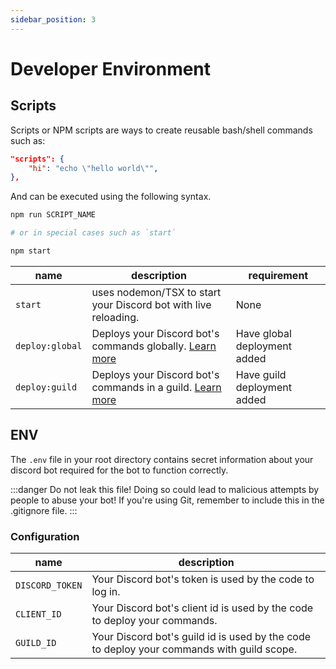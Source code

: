 ```yaml
---
sidebar_position: 3
---
```


# Developer Environment

## Scripts

Scripts or NPM scripts are ways to create reusable bash/shell commands such as:

```JSON
"scripts": {
    "hi": "echo \"hello world\"",
},
```

And can be executed using the following syntax.

```bash
npm run SCRIPT_NAME

# or in special cases such as `start`

npm start
```

| name            | description                                                                            | requirement                  |
| --------------- | -------------------------------------------------------------------------------------- | ---------------------------- |
| `start`         | uses nodemon/TSX to start your Discord bot with live reloading.                        | None                         |
| `deploy:global` | Deploys your Discord bot's commands globally. [Learn more](../options/deployment.md)   | Have global deployment added |
| `deploy:guild`  | Deploys your Discord bot's commands in a guild. [Learn more](../options/deployment.md) | Have guild deployment added  |

## ENV

The `.env` file in your root directory contains secret information about your discord bot required for the
bot to function correctly.

:::danger
Do not leak this file! Doing so could lead to malicious attempts by people to abuse your bot! If you're using Git, remember to include this in the .gitignore file.
:::

### Configuration

| name            | description                                                                               |
| --------------- | ----------------------------------------------------------------------------------------- |
| `DISCORD_TOKEN` | Your Discord bot's token is used by the code to log in.                                   |
| `CLIENT_ID`     | Your Discord bot's client id is used by the code to deploy your commands.                 |
| `GUILD_ID`      | Your Discord bot's guild id is used by the code to deploy your commands with guild scope. |

